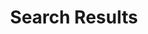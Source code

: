 ---
financial_year: 2016-17
layout: search-result
years: [
  ['2015-16', '/2015-16/search-result', 'link'],
  ['2016-17', '/2016-17/search-result', 'active'],
  ['2017-18', '/2017-18/search-result', 'link'],
]
active: none
title: Search Results
nested: false
---